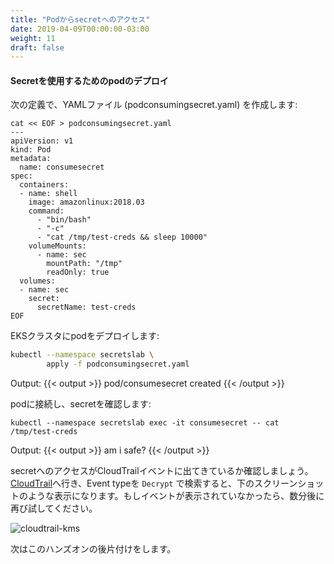 ```yaml
---
title: "Podからsecretへのアクセス"
date: 2019-04-09T00:00:00-03:00
weight: 11
draft: false
---
```


<!--
#### Deploy a Pod to Consume the Secret
Create a YAML file (podconsumingsecret.yaml) with the following pod definition:
-->
#### Secretを使用するためのpodのデプロイ
次の定義で、YAMLファイル (podconsumingsecret.yaml) を作成します:

```
cat << EOF > podconsumingsecret.yaml
---
apiVersion: v1
kind: Pod
metadata:
  name: consumesecret
spec:
  containers:
  - name: shell
    image: amazonlinux:2018.03
    command:
      - "bin/bash"
      - "-c"
      - "cat /tmp/test-creds && sleep 10000"
    volumeMounts:
      - name: sec
        mountPath: "/tmp"
        readOnly: true
  volumes:
  - name: sec
    secret:
      secretName: test-creds
EOF
```

<!--
Deploy the pod on your EKS cluster:
-->
EKSクラスタにpodをデプロイします:
```bash
kubectl --namespace secretslab \
        apply -f podconsumingsecret.yaml
```
Output: 
{{< output >}}
pod/consumesecret created
{{< /output >}}

<!--
Attach to the pod and attempt to access the secret:
-->
podに接続し、secretを確認します:
```
kubectl --namespace secretslab exec -it consumesecret -- cat /tmp/test-creds
```

Output: 
{{< output >}}
am i safe?
{{< /output >}}

<!--
Let's see if the CloudTrail event for our secret retrieval is now visible. If you go to [CloudTrail](https://console.aws.amazon.com/cloudtrail/home?events&#/events?EventName=Decrypt) you should see a record available if you search for the Event type ```Decrypt``` with output similar to the following screenshot. If the event hasn't shown up yet, wait a few minutes and try again.
-->
secretへのアクセスがCloudTrailイベントに出てきているか確認しましょう。[CloudTrail](https://console.aws.amazon.com/cloudtrail/home?events&#/events?EventName=Decrypt)へ行き、Event typeを ```Decrypt``` で検索すると、下のスクリーンショットのような表示になります。もしイベントが表示されていなかったら、数分後に再び試してください。

![cloudtrail-kms](/images/cloudtrail-proof-1-1024x528.png)

<!--
On the next screen, you will perform the cleanup operations for this lab.
-->
次はこのハンズオンの後片付けをします。
